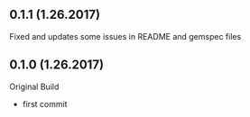 ## 0.1.1 (1.26.2017)
Fixed and updates some issues in README and gemspec files

## 0.1.0 (1.26.2017)
Original Build

- first commit